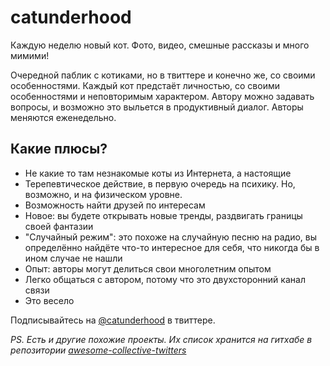 # catunderhood

Каждую неделю новый кот. Фото, видео, смешные рассказы и много мимими!

Очередной паблик с котиками, но в твиттере и конечно же, со своими особенностями.
Каждый кот предстаёт личностью, со своими особенностями и неповторимым
характером. Автору можно задавать вопросы, и возможно это выльется в продуктивный диалог.
Авторы меняются еженедельно.

## Какие плюсы?

* Не какие то там незнакомые коты из Интернета, а настоящие
* Терепевтическое действие, в первую очередь на психику. Но, возможно, и на физическом
уровне.
* Возможность найти друзей по интересам
* Новое: вы будете открывать новые тренды, раздвигать границы своей фантазии
* "Случайный режим": это похоже на случайную песню на радио, вы определённо
  найдёте что-то интересное для себя, что никогда бы в ином случае не нашли
* Опыт: авторы могут делиться свои многолетним опытом
* Легко общаться с автором, потому что это двухсторонний канал связи
* Это весело

Подписывайтесь на [@catunderhood][uh] в твиттере.

_PS. Есть и другие похожие проекты. Их список хранится на гитхабе в репозитории [awesome-collective-twitters](https://github.com/iamstarkov/awesome-collective-twitters)_

[uh]: https://twitter.com/catunderhood
